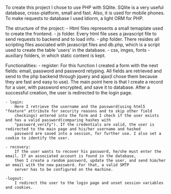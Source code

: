 To create this project I chose to use PHP with SQlite. SQlite is a very useful database, cross-platform, small and fast.
Also, it is used for mobile phones. To make requests to database I used Idiorm, a light ORM for PHP.

The structure of the project:
    - Html files represents a small temaplate used to create the frontend.
    - js folder. Every html file uses a javascript file to send requests to backend and to load info.
    - php folder. There resides all scripting files asociated with javascript files and db.php, which is a 
    script used to create the table 'users' in the database.
    - css, imges, fonts - auxiliary folders, in which static content is kept.
    
Functionalities:
    - register:
        For this function I created a form with the next fields: email, password and password retyping. All
      fields are retrieved and send to the php backend through jquery and ajax(I chose them because they are fast
      and easy to use). The main point here is that I create a record for a user, with password encrypted, and save it to database.
      After a successful creation, the user is redirected to the login page.
      
    - login:
        Here I retrieve the username and the password(using html5 "feature" attribute for security reasons and to skip other field
        checkings) entered into the form and I check if the user exists and has a valid password(comparing hashes with
        "password_verify"). If the credentials are valid, the user is redirected to the main page and his/her username and hashed
        password are saved into a session, for further use. I also set a cookie to identify the user.
      
    - recovery:
        If the user wants to recover his password, he/she must enter the email. If an associated account is found in the database,
        then I create a random password, update the user, and send him/her an email with the new password. For that, a valid SMTP
        server has to be configured on the machine.
       
    -logout:
        I redirect the user to the login page and unset session variables and cookies.
